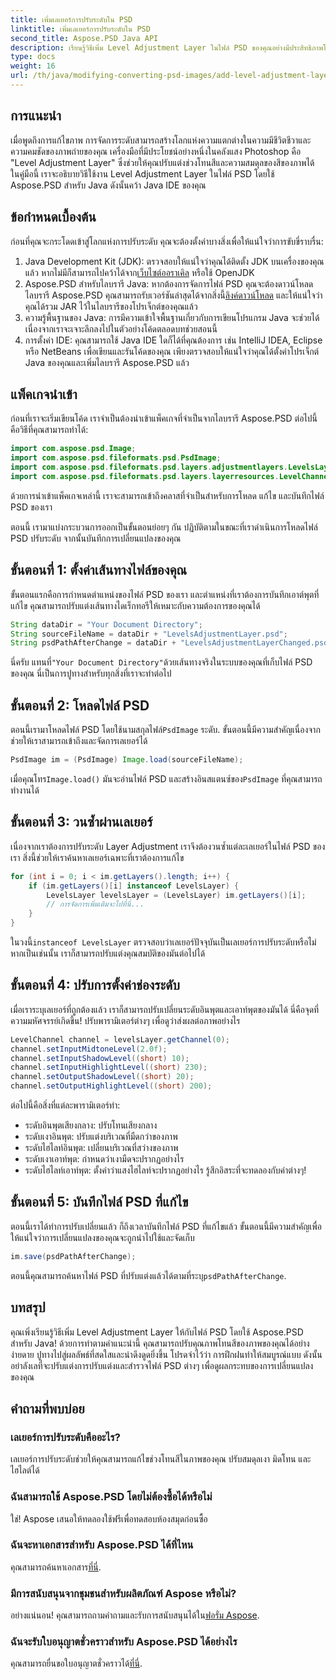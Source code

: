 ```yaml
---
title: เพิ่มเลเยอร์การปรับระดับใน PSD
linktitle: เพิ่มเลเยอร์การปรับระดับใน PSD
second_title: Aspose.PSD Java API
description: เรียนรู้วิธีเพิ่ม Level Adjustment Layer ในไฟล์ PSD ของคุณอย่างมีประสิทธิภาพโดยใช้ Aspose.PSD สำหรับ Java ยกระดับทักษะการแก้ไขภาพของคุณ
type: docs
weight: 16
url: /th/java/modifying-converting-psd-images/add-level-adjustment-layer-psd/
---
```

## การแนะนำ
เมื่อพูดถึงการแก้ไขภาพ การจัดการระดับสามารถสร้างโลกแห่งความแตกต่างในความมีชีวิตชีวาและความคมชัดของภาพถ่ายของคุณ เครื่องมือที่มีประโยชน์อย่างหนึ่งในคลังแสง Photoshop คือ "Level Adjustment Layer" ซึ่งช่วยให้คุณปรับแต่งช่วงโทนสีและความสมดุลของสีของภาพได้ ในคู่มือนี้ เราจะอธิบายวิธีใช้งาน Level Adjustment Layer ในไฟล์ PSD โดยใช้ Aspose.PSD สำหรับ Java ดังนั้นคว้า Java IDE ของคุณ
## ข้อกำหนดเบื้องต้น
ก่อนที่คุณจะกระโดดเข้าสู่โลกแห่งการปรับระดับ คุณจะต้องตั้งค่าบางสิ่งเพื่อให้แน่ใจว่าการขับขี่ราบรื่น:
1.  Java Development Kit (JDK): ตรวจสอบให้แน่ใจว่าคุณได้ติดตั้ง JDK บนเครื่องของคุณแล้ว หากไม่มีก็สามารถไปคว้าได้จาก[เว็บไซต์ออราเคิล](https://www.oracle.com/java/technologies/javase-jdk11-downloads.html) หรือใช้ OpenJDK
2.  Aspose.PSD สำหรับไลบรารี Java: หากต้องการจัดการไฟล์ PSD คุณจะต้องดาวน์โหลดไลบรารี Aspose.PSD คุณสามารถรับเวอร์ชันล่าสุดได้จากสิ่งนี้[ลิงค์ดาวน์โหลด](https://releases.aspose.com/psd/java/) และให้แน่ใจว่าคุณได้รวม JAR ไว้ในไลบรารีของโปรเจ็กต์ของคุณแล้ว
3. ความรู้พื้นฐานของ Java: การมีความเข้าใจพื้นฐานเกี่ยวกับการเขียนโปรแกรม Java จะช่วยได้ เนื่องจากเราจะเจาะลึกลงไปในตัวอย่างโค้ดตลอดบทช่วยสอนนี้
4. การตั้งค่า IDE: คุณสามารถใช้ Java IDE ใดก็ได้ที่คุณต้องการ เช่น IntelliJ IDEA, Eclipse หรือ NetBeans เพื่อเขียนและรันโค้ดของคุณ เพียงตรวจสอบให้แน่ใจว่าคุณได้ตั้งค่าโปรเจ็กต์ Java ของคุณและเพิ่มไลบรารี Aspose.PSD แล้ว

## แพ็คเกจนำเข้า
ก่อนที่เราจะเริ่มเขียนโค้ด เราจำเป็นต้องนำเข้าแพ็คเกจที่จำเป็นจากไลบรารี Aspose.PSD ต่อไปนี้คือวิธีที่คุณสามารถทำได้:
```java
import com.aspose.psd.Image;
import com.aspose.psd.fileformats.psd.PsdImage;
import com.aspose.psd.fileformats.psd.layers.adjustmentlayers.LevelsLayer;
import com.aspose.psd.fileformats.psd.layers.layerresources.LevelChannel;
```
ด้วยการนำเข้าแพ็คเกจเหล่านี้ เราจะสามารถเข้าถึงคลาสที่จำเป็นสำหรับการโหลด แก้ไข และบันทึกไฟล์ PSD ของเรา

ตอนนี้ เรามาแบ่งกระบวนการออกเป็นขั้นตอนย่อยๆ กัน ปฏิบัติตามในขณะที่เราดำเนินการโหลดไฟล์ PSD ปรับระดับ จากนั้นบันทึกการเปลี่ยนแปลงของคุณ 
## ขั้นตอนที่ 1: ตั้งค่าเส้นทางไฟล์ของคุณ
ขั้นตอนแรกคือการกำหนดตำแหน่งของไฟล์ PSD ของเรา และตำแหน่งที่เราต้องการบันทึกเอาต์พุตที่แก้ไข คุณสามารถปรับแต่งเส้นทางไดเร็กทอรีให้เหมาะกับความต้องการของคุณได้
```java
String dataDir = "Your Document Directory";
String sourceFileName = dataDir + "LevelsAdjustmentLayer.psd";
String psdPathAfterChange = dataDir + "LevelsAdjustmentLayerChanged.psd";
```
 นี่ครับ แทนที่`"Your Document Directory"`ด้วยเส้นทางจริงในระบบของคุณที่เก็บไฟล์ PSD ของคุณ นี่เป็นการปูทางสำหรับทุกสิ่งที่เราจะทำต่อไป
## ขั้นตอนที่ 2: โหลดไฟล์ PSD
 ตอนนี้เรามาโหลดไฟล์ PSD โดยใช้นามสกุลไฟล์`PsdImage` ระดับ. ขั้นตอนนี้มีความสำคัญเนื่องจากช่วยให้เราสามารถเข้าถึงและจัดการเลเยอร์ได้
```java
PsdImage im = (PsdImage) Image.load(sourceFileName);
```
 เมื่อคุณโทร`Image.load()` มันจะอ่านไฟล์ PSD และสร้างอินสแตนซ์ของ`PsdImage` ที่คุณสามารถทำงานได้
## ขั้นตอนที่ 3: วนซ้ำผ่านเลเยอร์
เนื่องจากเราต้องการปรับระดับ Layer Adjustment เราจึงต้องวนซ้ำแต่ละเลเยอร์ในไฟล์ PSD ของเรา สิ่งนี้ช่วยให้เราค้นหาเลเยอร์เฉพาะที่เราต้องการแก้ไข
```java
for (int i = 0; i < im.getLayers().length; i++) {
    if (im.getLayers()[i] instanceof LevelsLayer) {
        LevelsLayer levelsLayer = (LevelsLayer) im.getLayers()[i];
        // การจัดการเพิ่มเติมจะไปที่นี่...
    }
}
```
 ในวงนี้`instanceof LevelsLayer` ตรวจสอบว่าเลเยอร์ปัจจุบันเป็นเลเยอร์การปรับระดับหรือไม่ หากเป็นเช่นนั้น เราก็สามารถปรับแต่งคุณสมบัติของมันต่อไปได้
## ขั้นตอนที่ 4: ปรับการตั้งค่าช่องระดับ
เมื่อเราระบุเลเยอร์ที่ถูกต้องแล้ว เราก็สามารถปรับเปลี่ยนระดับอินพุตและเอาท์พุตของมันได้ นี่คือจุดที่ความมหัศจรรย์เกิดขึ้น! ปรับพารามิเตอร์ต่างๆ เพื่อดูว่าส่งผลต่อภาพอย่างไร
```java
LevelChannel channel = levelsLayer.getChannel(0);
channel.setInputMidtoneLevel(2.0f);
channel.setInputShadowLevel((short) 10);
channel.setInputHighlightLevel((short) 230);
channel.setOutputShadowLevel((short) 20);
channel.setOutputHighlightLevel((short) 200);
```
ต่อไปนี้คือสิ่งที่แต่ละพารามิเตอร์ทำ:
- ระดับอินพุตเสียงกลาง: ปรับโทนเสียงกลาง
- ระดับเงาอินพุต: ปรับแต่งบริเวณที่มืดกว่าของภาพ
- ระดับไฮไลท์อินพุต: เปลี่ยนบริเวณที่สว่างของภาพ
- ระดับเงาเอาท์พุต: กำหนดว่าเงามืดจะปรากฏอย่างไร
- ระดับไฮไลท์เอาท์พุต: ตั้งค่าว่าแสงไฮไลท์จะปรากฏอย่างไร
รู้สึกอิสระที่จะทดลองกับค่าต่างๆ!
## ขั้นตอนที่ 5: บันทึกไฟล์ PSD ที่แก้ไข
ตอนนี้เราได้ทำการปรับเปลี่ยนแล้ว ก็ถึงเวลาบันทึกไฟล์ PSD ที่แก้ไขแล้ว ขั้นตอนนี้มีความสำคัญเพื่อให้แน่ใจว่าการเปลี่ยนแปลงของคุณจะถูกนำไปใช้และจัดเก็บ
```java
im.save(psdPathAfterChange);
```
 ตอนนี้คุณสามารถค้นหาไฟล์ PSD ที่ปรับแต่งแล้วได้ตามที่ระบุ`psdPathAfterChange`. 
## บทสรุป
คุณเพิ่งเรียนรู้วิธีเพิ่ม Level Adjustment Layer ให้กับไฟล์ PSD โดยใช้ Aspose.PSD สำหรับ Java! ด้วยการทำตามคำแนะนำนี้ คุณสามารถปรับคุณภาพโทนสีของภาพของคุณได้อย่างง่ายดาย ปูทางไปสู่ผลลัพธ์ที่สดใสและน่าดึงดูดยิ่งขึ้น โปรดจำไว้ว่า การฝึกฝนทำให้สมบูรณ์แบบ ดังนั้นอย่าลังเลที่จะปรับแต่งการปรับแต่งและสำรวจไฟล์ PSD ต่างๆ เพื่อดูผลกระทบของการเปลี่ยนแปลงของคุณ
## คำถามที่พบบ่อย
### เลเยอร์การปรับระดับคืออะไร?
เลเยอร์การปรับระดับช่วยให้คุณสามารถแก้ไขช่วงโทนสีในภาพของคุณ ปรับสมดุลเงา มิดโทน และไฮไลต์ได้
### ฉันสามารถใช้ Aspose.PSD โดยไม่ต้องซื้อได้หรือไม่
ใช่! Aspose เสนอให้ทดลองใช้ฟรีเพื่อทดสอบห้องสมุดก่อนซื้อ
### ฉันจะหาเอกสารสำหรับ Aspose.PSD ได้ที่ไหน
 คุณสามารถค้นหาเอกสาร[ที่นี่](https://reference.aspose.com/psd/java/).
### มีการสนับสนุนจากชุมชนสำหรับผลิตภัณฑ์ Aspose หรือไม่?
 อย่างแน่นอน! คุณสามารถถามคำถามและรับการสนับสนุนได้ใน[ฟอรั่ม Aspose](https://forum.aspose.com/c/psd/34).
### ฉันจะรับใบอนุญาตชั่วคราวสำหรับ Aspose.PSD ได้อย่างไร
 คุณสามารถยื่นขอใบอนุญาตชั่วคราวได้[ที่นี่](https://purchase.aspose.com/temporary-license/).